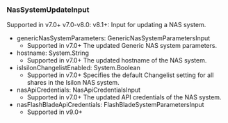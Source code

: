 ### NasSystemUpdateInput
Supported in v7.0+
  v7.0-v8.0: 
  v8.1+: Input for updating a NAS system.

- genericNasSystemParameters: GenericNasSystemParametersInput
  - Supported in v7.0+
      The updated Generic NAS system parameters.
- hostname: System.String
  - Supported in v7.0+
      The updated hostname of the NAS system.
- isIsilonChangelistEnabled: System.Boolean
  - Supported in v7.0+
      Specifies the default Changelist setting for all shares in the Isilon NAS system.
- nasApiCredentials: NasApiCredentialsInput
  - Supported in v7.0+
      The updated API credentials of the NAS system.
- nasFlashBladeApiCredentials: FlashBladeSystemParametersInput
  - Supported in v9.0+
